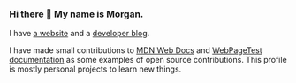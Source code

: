 ### Hi there 👋 My name is Morgan.

I have [a website](https://morganwebdev.com) and a [developer blog](https://www.morganwebdev.org/). 

I have made small contributions to [MDN Web Docs](https://github.com/mdn/content/pull/24346#issuecomment-1493051463) and [WebPageTest documentation](https://github.com/WPO-Foundation/webpagetest-docs/pull/81) as some examples of open source contributions. This profile is mostly personal projects to learn new things. 

